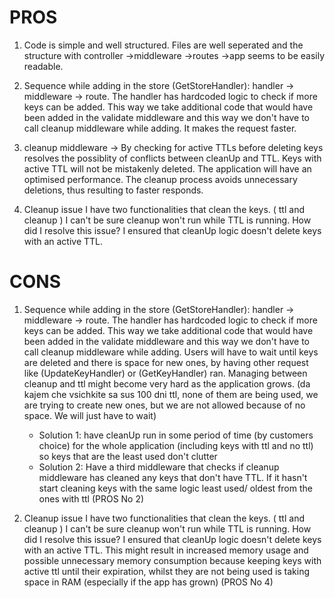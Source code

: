 # PROS

1. Code is simple and well structured. Files are well seperated and the structure with controller ->middleware ->routes ->app seems to be easily readable.

2. Sequence while adding in the store (GetStoreHandler): handler -> middleware -> route. The handler has hardcoded logic to check if more keys can be added. This way we take additional code that would have been added in the validate middleware and this way we don't have to call cleanup middleware while adding. It makes the request faster.

3. cleanup middleware -> By checking for active TTLs before deleting keys resolves the possiblity of conflicts between cleanUp and TTL. Keys with active TTL will not be mistakenly deleted. The application will have an optimised performance. The cleanup process avoids unnecessary deletions, thus resulting to faster responds.

4. Cleanup issue I have two functionalities that clean the keys. ( ttl and cleanup ) I can't be sure cleanup won't run while TTL is running.
   How did I resolve this issue?
   I ensured that cleanUp logic doesn't delete keys with an active TTL.

# CONS

1. Sequence while adding in the store (GetStoreHandler): handler -> middleware -> route. The handler has hardcoded logic to check if more keys can be added. This way we take additional code that would have been added in the validate middleware and this way we don't have to call cleanup middleware while adding. Users will have to wait until keys are deleted and there is space for new ones, by having other request like (UpdateKeyHandler) or (GetKeyHandler) ran. Managing between cleanup and ttl might become very hard as the application grows. (da kajem che vsichkite sa sus 100 dni ttl, none of them are being used, we are trying to create new ones, but we are not allowed because of no space. We will just have to wait)

   - Solution 1: have cleanUp run in some period of time (by customers choice) for the whole application (including keys with ttl and no ttl) so keys that are the least used don't clutter
   - Solution 2: Have a third middleware that checks if cleanup middleware has cleaned any keys that don't have TTL. If it hasn't start cleaning keys with the same logic least used/ oldest from the ones with ttl (PROS No 2)

2. Cleanup issue I have two functionalities that clean the keys. ( ttl and cleanup ) I can't be sure cleanup won't run while TTL is running.
   How did I resolve this issue?
   I ensured that cleanUp logic doesn't delete keys with an active TTL. This might result in increased memory usage and possible unnecessary memory consumption because keeping keys with active ttl until their expiration, whilst they are not being used is taking space in RAM (especially if the app has grown) (PROS No 4)
